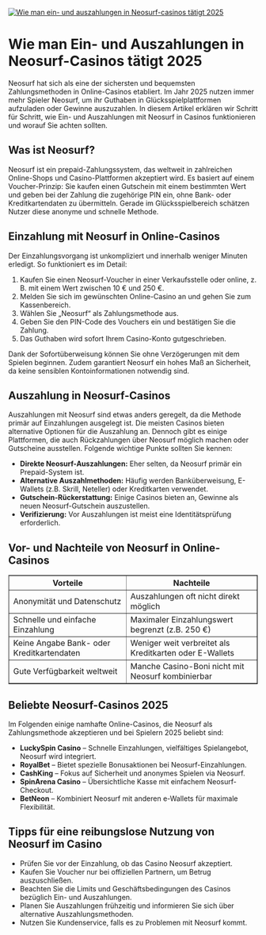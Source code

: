 [![Wie man ein- und auszahlungen in Neosurf-casinos tätigt 2025](https://123-caf.pages.dev/gitsignup.png)](https://vrmoo.ru/Bt82HjjY)

<h1>Wie man Ein- und Auszahlungen in Neosurf-Casinos tätigt 2025</h1> <p>Neosurf hat sich als eine der sichersten und bequemsten Zahlungsmethoden in Online-Casinos etabliert. Im Jahr 2025 nutzen immer mehr Spieler Neosurf, um ihr Guthaben in Glücksspielplattformen aufzuladen oder Gewinne auszuzahlen. In diesem Artikel erklären wir Schritt für Schritt, wie Ein- und Auszahlungen mit Neosurf in Casinos funktionieren und worauf Sie achten sollten.</p>  <h2>Was ist Neosurf?</h2> <p>Neosurf ist ein prepaid-Zahlungssystem, das weltweit in zahlreichen Online-Shops und Casino-Plattformen akzeptiert wird. Es basiert auf einem Voucher-Prinzip: Sie kaufen einen Gutschein mit einem bestimmten Wert und geben bei der Zahlung die zugehörige PIN ein, ohne Bank- oder Kreditkartendaten zu übermitteln. Gerade im Glücksspielbereich schätzen Nutzer diese anonyme und schnelle Methode.</p>  <h2>Einzahlung mit Neosurf in Online-Casinos</h2> <p>Der Einzahlungsvorgang ist unkompliziert und innerhalb weniger Minuten erledigt. So funktioniert es im Detail:</p> <ol>   <li>Kaufen Sie einen Neosurf-Voucher in einer Verkaufsstelle oder online, z. B. mit einem Wert zwischen 10 € und 250 €.</li>   <li>Melden Sie sich im gewünschten Online-Casino an und gehen Sie zum Kassenbereich.</li>   <li>Wählen Sie „Neosurf“ als Zahlungsmethode aus.</li>   <li>Geben Sie den PIN-Code des Vouchers ein und bestätigen Sie die Zahlung.</li>   <li>Das Guthaben wird sofort Ihrem Casino-Konto gutgeschrieben.</li> </ol> <p>Dank der Sofortüberweisung können Sie ohne Verzögerungen mit dem Spielen beginnen. Zudem garantiert Neosurf ein hohes Maß an Sicherheit, da keine sensiblen Kontoinformationen notwendig sind.</p>  <h2>Auszahlung in Neosurf-Casinos</h2> <p>Auszahlungen mit Neosurf sind etwas anders geregelt, da die Methode primär auf Einzahlungen ausgelegt ist. Die meisten Casinos bieten alternative Optionen für die Auszahlung an. Dennoch gibt es einige Plattformen, die auch Rückzahlungen über Neosurf möglich machen oder Gutscheine ausstellen. Folgende wichtige Punkte sollten Sie kennen:</p> <ul>   <li><strong>Direkte Neosurf-Auszahlungen:</strong> Eher selten, da Neosurf primär ein Prepaid-System ist.</li>   <li><strong>Alternative Auszahlmethoden:</strong> Häufig werden Banküberweisung, E-Wallets (z.B. Skrill, Neteller) oder Kreditkarten verwendet.</li>   <li><strong>Gutschein-Rückerstattung:</strong> Einige Casinos bieten an, Gewinne als neuen Neosurf-Gutschein auszustellen.</li>   <li><strong>Verifizierung:</strong> Vor Auszahlungen ist meist eine Identitätsprüfung erforderlich.</li> </ul>  <h2>Vor- und Nachteile von Neosurf in Online-Casinos</h2> <table border="1" cellspacing="0" cellpadding="5">   <thead>     <tr>       <th>Vorteile</th>       <th>Nachteile</th>     </tr>   </thead>   <tbody>     <tr>       <td>Anonymität und Datenschutz</td>       <td>Auszahlungen oft nicht direkt möglich</td>     </tr>     <tr>       <td>Schnelle und einfache Einzahlung</td>       <td>Maximaler Einzahlungswert begrenzt (z.B. 250 €)</td>     </tr>     <tr>       <td>Keine Angabe Bank- oder Kreditkartendaten</td>       <td>Weniger weit verbreitet als Kreditkarten oder E-Wallets</td>     </tr>     <tr>       <td>Gute Verfügbarkeit weltweit</td>       <td>Manche Casino-Boni nicht mit Neosurf kombinierbar</td>     </tr>   </tbody> </table>  <h2>Beliebte Neosurf-Casinos 2025</h2> <p>Im Folgenden einige namhafte Online-Casinos, die Neosurf als Zahlungsmethode akzeptieren und bei Spielern 2025 beliebt sind:</p> <ul>   <li><strong>LuckySpin Casino</strong> – Schnelle Einzahlungen, vielfältiges Spielangebot, Neosurf wird integriert.</li>   <li><strong>RoyalBet</strong> – Bietet spezielle Bonusaktionen bei Neosurf-Einzahlungen.</li>   <li><strong>CashKing</strong> – Fokus auf Sicherheit und anonymes Spielen via Neosurf.</li>   <li><strong>SpinArena Casino</strong> – Übersichtliche Kasse mit einfachem Neosurf-Checkout.</li>   <li><strong>BetNeon</strong> – Kombiniert Neosurf mit anderen e-Wallets für maximale Flexibilität.</li> </ul>  <h2>Tipps für eine reibungslose Nutzung von Neosurf im Casino</h2> <ul>   <li>Prüfen Sie vor der Einzahlung, ob das Casino Neosurf akzeptiert.</li>   <li>Kaufen Sie Voucher nur bei offiziellen Partnern, um Betrug auszuschließen.</li>   <li>Beachten Sie die Limits und Geschäftsbedingungen des Casinos bezüglich Ein- und Auszahlungen.</li>   <li>Planen Sie Auszahlungen frühzeitig und informieren Sie sich über alternative Auszahlungsmethoden.</li>   <li>Nutzen Sie Kundenservice, falls es zu Problemen mit Neosurf kommt.</li> </ul>